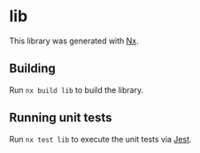 # lib

This library was generated with [Nx](https://nx.dev).

## Building

Run `nx build lib` to build the library.

## Running unit tests

Run `nx test lib` to execute the unit tests via [Jest](https://jestjs.io).
